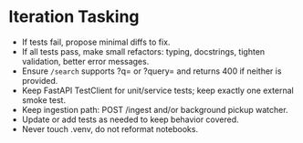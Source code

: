# Iteration Tasking

- If tests fail, propose minimal diffs to fix.
- If all tests pass, make small refactors: typing, docstrings, tighten validation, better error messages.
- Ensure `/search` supports ?q= or ?query= and returns 400 if neither is provided.
- Keep FastAPI TestClient for unit/service tests; keep exactly one external smoke test.
- Keep ingestion path: POST /ingest and/or background pickup watcher.
- Update or add tests as needed to keep behavior covered.
- Never touch .venv, do not reformat notebooks.

